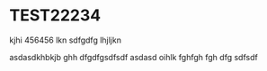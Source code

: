 # TEST22234
kjhi
456456
lkn
sdfgdfg
lhjljkn

asdasdkhbkjb
ghh
dfgdfgsdfsdf
asdasd
oihlk
fghfgh
fgh
dfg
sdfsdf
